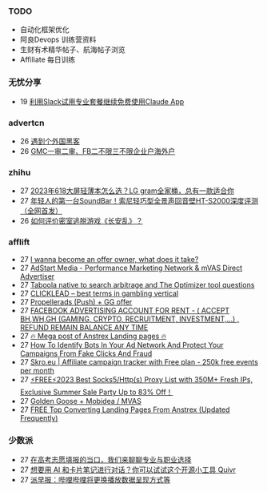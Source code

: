 ### TODO
-  自动化框架优化
-  阿良Devops 训练营资料
-  生财有术精华帖子、航海帖子浏览
-  Affiliate 每日训练

### 无忧分享
<!-- ruyo:START -->
-  19 [利用Slack试用专业套餐继续免费使用Claude App](https://51.ruyo.net/18407.html)<!-- ruyo:END -->

### advertcn
<!-- advertcn:START -->
-  26 [遇到个外国黑客](https://www.advertcn.com/forum.php?mod=viewthread&tid=110970)
-  26 [GMC一审二审、FB二不限三不限企业户海外户](https://www.advertcn.com/forum.php?mod=viewthread&tid=110957)<!-- advertcn:END -->

### zhihu
<!-- zhihu:START -->
-  27 [2023年618大屏轻薄本怎么选？LG gram全家桶，总有一款适合你](http://zhuanlan.zhihu.com/p/632641888?utm_campaign=rss&utm_medium=rss&utm_source=rss&utm_content=title)
-  27 [年轻人的第一台SoundBar！索尼轻巧型全景声回音壁HT-S2000深度评测（全网首发）](http://zhuanlan.zhihu.com/p/630990296?utm_campaign=rss&utm_medium=rss&utm_source=rss&utm_content=title)
-  26 [如何评价密室逃脱游戏《长安乱》？](http://www.zhihu.com/question/563950552/answer/3045961312?utm_campaign=rss&utm_medium=rss&utm_source=rss&utm_content=title)<!-- zhihu:END -->

### afflift
<!-- afflift:START -->
-  27 [I wanna become an offer owner, what does it take?](https://afflift.com/f/threads/i-wanna-become-an-offer-owner-what-does-it-take.10550/?utm_source=rss&utm_medium=rss)
-  27 [AdStart Media - Performance Marketing Network &amp; mVAS Direct Advertiser](https://afflift.com/f/threads/adstart-media-performance-marketing-network-mvas-direct-advertiser.9494/?utm_source=rss&utm_medium=rss)
-  27 [Taboola native to search arbitrage and The Optimizer tool questions](https://afflift.com/f/threads/taboola-native-to-search-arbitrage-and-the-optimizer-tool-questions.11147/?utm_source=rss&utm_medium=rss)
-  27 [CLICKLEAD – best terms in gambling vertical](https://afflift.com/f/threads/clicklead-%E2%80%93-best-terms-in-gambling-vertical.7194/?utm_source=rss&utm_medium=rss)
-  27 [Propellerads &lpar;Push&rpar; + GG offer](https://afflift.com/f/threads/propellerads-push-gg-offer.11170/?utm_source=rss&utm_medium=rss)
-  27 [FACEBOOK ADVERTISING ACCOUNT FOR RENT - &lpar; ACCEPT BH,WH,GH &lpar;GAMING, CRYPTO, RECRUITMENT, INVESTMENT,...&rpar; , REFUND REMAIN BALANCE ANY TIME](https://afflift.com/f/threads/facebook-advertising-account-for-rent-accept-bh-wh-gh-gaming-crypto-recruitment-investment-refund-remain-balance-any-time.11161/?utm_source=rss&utm_medium=rss)
-  27 [🔥 Mega post of Anstrex Landing pages 🔥](https://afflift.com/f/threads/%F0%9F%94%A5-mega-post-of-anstrex-landing-pages-%F0%9F%94%A5.6125/?utm_source=rss&utm_medium=rss)
-  27 [How To Identify Bots In Your Ad Network And Protect Your Campaigns From Fake Clicks And Fraud](https://afflift.com/f/threads/how-to-identify-bots-in-your-ad-network-and-protect-your-campaigns-from-fake-clicks-and-fraud.11183/?utm_source=rss&utm_medium=rss)
-  27 [Skro.eu | Affiliate campaign tracker with Free plan - 250k free events per month](https://afflift.com/f/threads/skro-eu-affiliate-campaign-tracker-with-free-plan-250k-free-events-per-month.7260/?utm_source=rss&utm_medium=rss)
-  27 [⚡FREE⚡2023 Best Socks5/Http&lpar;s&rpar; Proxy List with 350M+ Fresh IPs, Exclusive Summer Sale Party Up to 83% Off！](https://afflift.com/f/threads/%E2%9A%A1free%E2%9A%A12023-best-socks5-http-s-proxy-list-with-350m-fresh-ips-exclusive-summer-sale-party-up-to-83-off%EF%BC%81.11182/?utm_source=rss&utm_medium=rss)
-  27 [Golden Goose + Mobidea / MVAS](https://afflift.com/f/threads/golden-goose-mobidea-mvas.11107/?utm_source=rss&utm_medium=rss)
-  27 [FREE Top Converting Landing Pages From Anstrex &lpar;Updated Frequently&rpar;](https://afflift.com/f/threads/free-top-converting-landing-pages-from-anstrex-updated-frequently.2596/?utm_source=rss&utm_medium=rss)<!-- afflift:END -->

### 少数派
<!-- sspai:START -->
-  27 [在高考志愿填报的当口，我们来聊聊专业与职业选择](https://sspai.com/post/80631)
-  27 [想要用 AI 和卡片笔记进行对话？你可以试试这个开源小工具 Quivr](https://sspai.com/post/80596)
-  27 [派早报：哔哩哔哩将更换播放数据呈现方式等](https://sspai.com/post/80623)<!-- sspai:END -->
